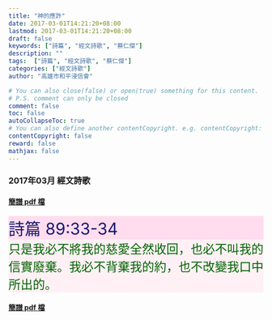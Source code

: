 ```yaml
---
title: "神的應許"
date: 2017-03-01T14:21:20+08:00
lastmod: 2017-03-01T14:21:20+08:00
draft: false
keywords: ["詩篇", "經文詩歌", "蔡仁傑"]
description: ""
tags:  ["詩篇", "經文詩歌", "蔡仁傑"]
categories: ["經文詩歌"]
author: "高雄市和平浸信會"

# You can also close(false) or open(true) something for this content.
# P.S. comment can only be closed
comment: false
toc: false
autoCollapseToc: true
# You can also define another contentCopyright. e.g. contentCopyright: "This is another copyright."
contentCopyright: false
reward: false
mathjax: false
---
```


### 2017年03月 經文詩歌

#### [簡譜 pdf 檔](/pdf-h/h201703.pdf "神的應許")

<div style="background-color:#FFDDEE"><font size="6", color="#191970">
詩篇 89:33-34
</font>
</div>

<div style="background-color:#FFF0F5"><font size="5", color="#006400">
只是我必不將我的慈愛全然收回，也必不叫我的信實廢棄。我必不背棄我的約，也不改變我口中所出的。
</font>
</div>

#### [簡譜 pdf 檔](/pdf-h/h201703.pdf "神的應許")